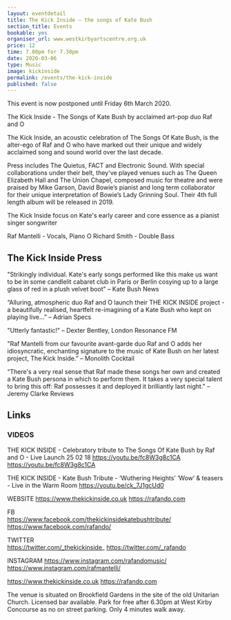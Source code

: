 ```yaml
---
layout: eventdetail
title: The Kick Inside – the songs of Kate Bush
section_title: Events
bookable: yes
organiser_url: www.westkirbyartscentre.org.uk
price: 12
time: 7.00pm for 7.30pm
date: 2020-03-06
type: Music
image: kickinside
permalink: /events/the-kick-inside
published: false
---
```


This event is now postponed until Friday 6th March 2020.

The Kick Inside - The Songs of Kate Bush by acclaimed art-pop duo Raf and O

The Kick Inside, an acoustic celebration of The Songs Of Kate Bush, is the alter-ego of Raf and O who have marked out their unique and widely acclaimed song and sound world over the last decade.

Press includes The Quietus, FACT and Electronic Sound. With special collaborations under their belt, they've played venues such as The Queen Elizabeth Hall and The Union Chapel, composed music for theatre and were praised by Mike Garson, David Bowie’s pianist and long term collaborator for their unique interpretation of Bowie’s Lady Grinning Soul. Their 4th full length album will be released in 2019.

The Kick Inside focus on Kate's early career and core essence as a pianist singer songwriter

Raf Mantelli - Vocals, Piano
O Richard Smith - Double Bass

## The Kick Inside Press

"Strikingly individual. Kate's early songs performed like this make us want to be in some candlelit cabaret club in Paris or Berlin cosying up to a large glass of red in a plush velvet boot" – Kate Bush News

“Alluring, atmospheric duo Raf and O launch their THE KICK INSIDE project - a beautifully realised, heartfelt re-imagining of a Kate Bush who kept on playing live…” – Adrian Specs

"Utterly fantastic!" – Dexter Bentley, London Resonance FM

"Raf Mantelli from our favourite avant-garde duo Raf and O adds her idiosyncratic, enchanting signature to the music of Kate Bush on her latest project, The Kick Inside.” – Monolith Cocktail

“There's a very real sense that Raf made these songs her own and created a Kate Bush persona in which to perform them. It takes a very special talent to bring this off: Raf possesses it and deployed it brilliantly last night." – Jeremy Clarke Reviews

## Links

### VIDEOS

THE KICK INSIDE - Celebratory tribute to The Songs Of Kate Bush by Raf and O - Live Launch 25 02 18
https://youtu.be/fc8W3g8c1CA <https://youtu.be/fc8W3g8c1CA>

THE KICK INSIDE  - Kate Bush Tribute - ‘Wuthering Heights’ ‘Wow’ & teasers - Live in the Warm Room
https://youtu.be/ck_7J1gcUd0

WEBSITE
https://www.thekickinside.co.uk
https://rafando.com

FB  		  
https://www.facebook.com/thekickinsidekatebushtribute/
https://www.facebook.com/rafando/

TWITTER  
https://twitter.com/_thekickinside_
https://twitter.com/_rafando

INSTAGRAM
https://www.instagram.com/rafandomusic/
https://www.instagram.com/rafmantelli/

https://www.thekickinside.co.uk
https://rafando.com

The venue is situated on Brookfield Gardens in the site of the old Unitarian Church. Licensed bar available. Park for free after 6.30pm at West Kirby Concourse as no on street parking. Only 4 minutes walk away.
